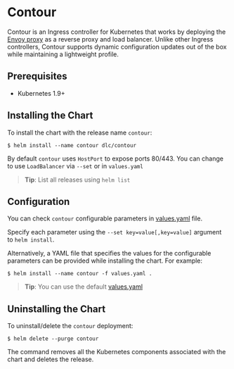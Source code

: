 # Contour

Contour is an Ingress controller for Kubernetes that works by deploying the [Envoy proxy](https://www.envoyproxy.io/) as a reverse proxy and load balancer.
Unlike other Ingress controllers, Contour supports dynamic configuration updates out of the box while maintaining a lightweight profile.

## Prerequisites

- Kubernetes 1.9+

## Installing the Chart

To install the chart with the release name `contour`:

```console
$ helm install --name contour dlc/contour
```

By default `contour` uses `HostPort` to expose ports 80/443. You can change to use `LoadBalancer` via `--set` or in `values.yaml`

> **Tip**: List all releases using `helm list`

## Configuration

You can check `contour` configurable parameters in [values.yaml](values.yaml) file.

Specify each parameter using the `--set key=value[,key=value]` argument to `helm install`.

Alternatively, a YAML file that specifies the values for the configurable parameters can be provided while installing the chart.
For example:

```console
$ helm install --name contour -f values.yaml .
```
> **Tip**: You can use the default [values.yaml](values.yaml)

## Uninstalling the Chart

To uninstall/delete the `contour` deployment:

```console
$ helm delete --purge contour
```

The command removes all the Kubernetes components associated with the chart and deletes the release.
